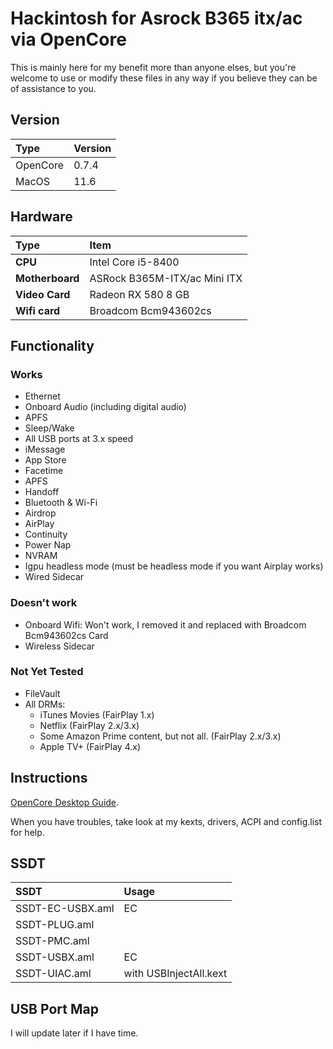 # Hackintosh for Asrock B365 itx/ac via OpenCore

This is mainly here for my benefit more than anyone elses, but you're welcome to
use or modify these files in any way if you believe they can be of assistance to
you.

<!-- However, make sure you set the following:

- SystemSerialNumber
- SystemUUID
- MLB -->

## Version

| Type     | Version |
| :------- | :------ |
| OpenCore | 0.7.4   |
| MacOS    | 11.6    |

## Hardware

| Type            | Item                         |
| :-------------- | :--------------------------- |
| **CPU**         | Intel Core i5-8400           |
| **Motherboard** | ASRock B365M-ITX/ac Mini ITX |
| **Video Card**  | Radeon RX 580 8 GB           |
| **Wifi card**   | Broadcom Bcm943602cs         |

## Functionality

### Works

- Ethernet
- Onboard Audio (including digital audio)
- APFS
- Sleep/Wake
- All USB ports at 3.x speed
- iMessage
- App Store
- Facetime
- APFS
- Handoff
- Bluetooth & Wi-Fi
- Airdrop
- AirPlay
- Continuity
- Power Nap
- NVRAM
- Igpu headless mode (must be headless mode if you want Airplay works)
- Wired Sidecar

### Doesn't work

- Onboard Wifi: Won't work, I removed it and replaced with Broadcom Bcm943602cs Card
- Wireless Sidecar

### Not Yet Tested

- FileVault
- All DRMs:
  - iTunes Movies (FairPlay 1.x)
  - Netflix (FairPlay 2.x/3.x)
  - Some Amazon Prime content, but not all. (FairPlay 2.x/3.x)
  - Apple TV+ (FairPlay 4.x)

## Instructions

[OpenCore Desktop Guide](https://dortania.github.io/OpenCore-Desktop-Guide/).

When you have troubles, take look at my kexts, drivers, ACPI and config.list for help.

## SSDT

| SSDT             | Usage                  |
| :--------------- | :--------------------- |
| SSDT-EC-USBX.aml | EC                     |
| SSDT-PLUG.aml    |                        |
| SSDT-PMC.aml     |                        |
| SSDT-USBX.aml    | EC                     |
| SSDT-UIAC.aml    | with USBInjectAll.kext |

## USB Port Map

I will update later if I have time.
